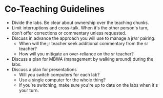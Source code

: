 # Co-Teaching Guidelines

- Divide the labs.  Be clear about ownership over the teaching chunks.
- Limit interruptions and cross-talk.  When it's the other person's turn, don't offer corrections or commentary unless requested.
- Discuss in advance the approach you will use to manage a jr/sr pairing.
  - When will the jr teacher seek additional commentary from the sr teacher?
  - How will you mitigate an over-reliance on the sr teacher?
- Discuss a plan for MBWA (management by walking around) during the labs.
- Discuss a plan for presentations
  - Will you switch computers for each lab?
  - Use a single computer for the whole thing?
  - If you're switching, make sure you're up to date on the labs when it's your turn.